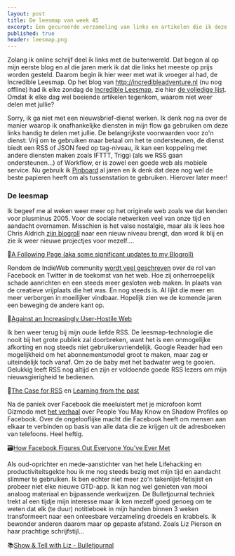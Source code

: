 ```yaml
---
layout: post
title: De leesmap van week 45
excerpt: Een gecureerde verzameling van links en artikelen die ik deze week las
published: true
header: leesmap.png
---
```


Zolang ik online schrijf deel ik links met de buitenwereld. Dat begon al op mijn eerste blog en al die jaren merk ik dat die links het meeste op prijs worden gesteld. Daarom begin ik hier weer met wat ik vroeger al had, de Incredible Leesmap. Op het blog van http://incredibleadventure.nl (nu nog offline) had ik elke zondag de [Incredible Leesmap][1], zie hier [de volledige lijst][2]. Omdat ik elke dag wel boeiende artikelen tegenkom, waarom niet weer delen met jullie? 

Sorry, ik ga niet met een nieuwsbrief-dienst werken. Ik denk nog na over de manier waarop ik onafhankelijke diensten in mijn flow ga gebruiken om deze links handig te delen met jullie. De belangrijkste voorwaarden voor zo'n dienst: Vrij om te gebruiken maar betaal om het te ondersteunen, de dienst biedt een RSS of JSON feed op tag-niveau, ik kan een koppeling met andere diensten maken zoals IFTTT, Triggi (als we RSS gaan ondersteunen...) of Workflow, er is zowel een goede web als mobiele service. 
Nu gebruik ik [Pinboard][3] al jaren en ik denk dat deze nog wel de beste papieren heeft om als tussenstation te gebruiken.  Hierover later meer!

### De leesmap

Ik begeef me al weken weer meer op het originele web zoals we dat kenden voor plusminus 2005. Voor de sociale netwerken veel van onze tijd en aandacht overnamen. Misschien is het valse nostalgie, maar als ik lees hoe Chris Aldrich [zijn blogroll][4] naar een nieuw niveau brengt, dan word ik blij en zie ik weer nieuwe projectjes voor mezelf....

📖[A Following Page (aka some significant updates to my Blogroll)][5]

Rondom de IndieWeb community [wordt veel geschreven][6] over de rol van Facebook en Twitter in de toekomst van het web. Hoe zij onherroepelijk schade aanrichten en een steeds meer gesloten web maken. In plaats van de creatieve vrijplaats die het was. En nog steeds is. Al lijkt die meer en meer verborgen in moeilijker vindbaar. Hopelijk zien we de komende jaren een beweging de andere kant op. 

🔦[Against an Increasingly User-Hostile Web][7]

Ik ben weer terug bij mijn oude liefde RSS. De leesmap-technologie die nooit bij het grote publiek zal doorbreken, want het is een onmogelijke afkorting en nog steeds niet gebruikersvriendelijk. Google Reader had een mogelijkheid om het abonnementsmodel groot te maken, maar zag er uiteindelijk toch vanaf. Om zo de baby met het badwater weg te gooien. Gelukkig leeft RSS nog altijd en zijn er voldoende goede RSS lezers om mijn nieuwsgierigheid te bedienen.

📰[The Case for RSS][8] en [Learning from the past][9]

Na de paniek over Facebook die meeluistert met je microfoon komt Gizmodo met  [het verhaal][10] over People You May Know en Shadow Profiles op Facebook. Over de ongelooflijke macht die Facebook heeft om mensen aan elkaar te verbinden op basis van alle data die ze krijgen uit de adresboeken van telefoons. Heel heftig. 

🗃[How Facebook Figures Out Everyone You've Ever Met][11]


Als oud-oprichter en mede-aanstichter van het hele Lifehacking en productiviteitsgekte hou ik me nog steeds bezig met mijn tijd en aandacht slimmer te gebruiken. Ik ben echter niet meer zo'n takenlijst-fetisjist en probeer niet elke nieuwe GTD-app. Ik kan nog wel genieten van mooi analoog materiaal en bijpassende werkwijzen. De Bulletjournal techniek trekt al een tijdje mijn interesse maar ik ken mezelf goed genoeg om te weten dat elk (te duur) notitieboek in mijn handen binnen 3 weken transformeert naar een onleesbare verzameling droedels en krabbels. Ik bewonder anderen daarom maar op gepaste afstand. Zoals Liz Pierson en haar prachtige schrijfstijl...

📚[Show & Tell with Liz - Bulletjournal][12]



[1]:	https://web.archive.org/web/20140614065029/http://incredibleadventure.nl:80/2013/12/de-incredible-leesmap-52
[2]:	https://web.archive.org/web/20140815183724/http://incredibleadventure.nl/tag/leesvoer/
[3]:	https://pinboard.in/u:frankmeeuwsen
[4]:	http://boffosocko.com/2017/11/10/a-following-page/
[5]:	http://boffosocko.com/2017/11/10/a-following-page/
[6]:	https://www.neustadt.fr/essays/against-a-user-hostile-web/
[7]:	https://www.neustadt.fr/essays/against-a-user-hostile-web/
[8]:	https://www.macsparky.com/blog/2017/11/the-case-for-rss
[9]:	https://colinwalker.blog/2017/11/12/learning-from-the-past/
[10]:	https://gizmodo.com/how-facebook-figures-out-everyone-youve-ever-met-1819822691
[11]:	https://gizmodo.com/how-facebook-figures-out-everyone-youve-ever-met-1819822691
[12]:	http://bulletjournal.com/show-tell-liz/